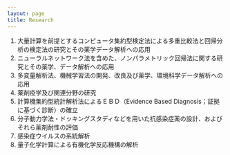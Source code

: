 ```yaml
---
layout: page
title: Research
---
```


1. 大量計算を前提とするコンピュータ集約型検定法による多重比較法と回帰分析の検定法の研究とその薬学データ解析への応用
2. ニューラルネットワーク法を含めた、ノンパラメトリック回帰法に関する研究とその薬学、データ解析への応用
3. 多変量解析法、機械学習法の開発、改良及び薬学、環境科学データ解析への応用
4. 薬剤疫学及び関連分野の研究
5. 計算機集約型統計解析法によるＥＢＤ（Evidence Based Diagnosis；証拠に基づく診断）の確立
6. 分子動力学法・ドッキングスタディなどを用いた抗感染症薬の設計、およびそれら薬剤耐性の評価
7. 感染症ウイルスの系統解析
8. 量子化学計算による有機化学反応機構の解析
